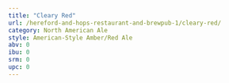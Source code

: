 ```yaml
---
title: "Cleary Red"
url: /hereford-and-hops-restaurant-and-brewpub-1/cleary-red/
category: North American Ale
style: American-Style Amber/Red Ale
abv: 0
ibu: 0
srm: 0
upc: 0
---
```


